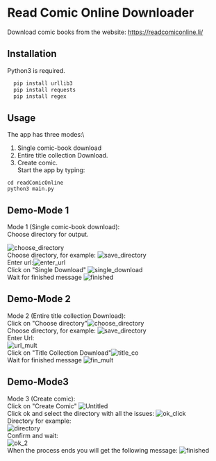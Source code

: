 
# Read Comic Online Downloader
Download comic books from the website: https://readcomiconline.li/



## Installation

Python3 is required.

```bash
  pip install urllib3
  pip install requests
  pip install regex
```
    
## Usage
The app has three modes:\
1. Single comic-book download
2. Entire title collection Download.
3. Create comic.
\
Start the app by typing:

```
cd readComicOnline
python3 main.py
```



## Demo-Mode 1

Mode 1 (Single comic-book download):\
Choose directory for output.

![choose_directory](https://user-images.githubusercontent.com/61663422/179355070-bed6b914-e72a-4b41-ab62-a1cbc0487caf.png)
\
Choose directory, for example: ![save_directory](https://user-images.githubusercontent.com/61663422/179354947-2782b989-f48c-41b9-ae05-36865498556f.png)
\
Enter url:![enter_url](https://user-images.githubusercontent.com/61663422/179354955-6646e452-300a-403b-afa4-0162d1cc8fb3.png)
\
Click on "Single Download" ![single_download](https://user-images.githubusercontent.com/61663422/179355080-4242b1e0-b460-4748-bab2-69bdfc9f8062.png)
\
Wait for finished message ![finished](https://user-images.githubusercontent.com/61663422/179354990-7a9d780e-d8b0-4d5d-83cf-88c12cf20298.png)




## Demo-Mode 2
Mode 2 (Entire title collection Download):\
Click on "Choose directory"![choose_directory](https://user-images.githubusercontent.com/61663422/179355070-bed6b914-e72a-4b41-ab62-a1cbc0487caf.png)
\
Choose directory, for example: ![save_directory](https://user-images.githubusercontent.com/61663422/179354947-2782b989-f48c-41b9-ae05-36865498556f.png)
\
Enter Url: <br>![url_mult](https://user-images.githubusercontent.com/61663422/179357768-a1b06c18-485f-46e5-9273-3028bd42f044.png)
\
Click on "Title Collection Download"![title_co](https://user-images.githubusercontent.com/61663422/179357757-81a0038c-3731-40d9-a3aa-18962704f070.png)
\
Wait for finished message ![fin_mult](https://user-images.githubusercontent.com/61663422/179358019-32a9176c-b1fa-48f9-aa0b-ec6a5cd82134.png)
## Demo-Mode3
Mode 3 (Create comic):\
Click on "Create Comic" ![Untitled](https://user-images.githubusercontent.com/61663422/179360747-cb637aff-3a8c-4ef7-aabc-0cac42f10a7d.png)
\
Click ok and select the directory with all the issues: ![ok_click](https://user-images.githubusercontent.com/61663422/179360804-cd4d3aba-13ba-4cf8-bfce-71d4900b855f.png)
\
Directory for example:<br> ![directory](https://user-images.githubusercontent.com/61663422/179360824-9031a093-7ffe-447d-8cfb-27d8835f7649.png)
\
Confirm and wait:<br> ![ok_2](https://user-images.githubusercontent.com/61663422/179360833-c715a895-f4b4-445c-b4c2-51109f25e21b.png)
\
When the process ends you will get the following message: ![finished](https://user-images.githubusercontent.com/61663422/179360866-f956e276-fb51-4314-9534-65d3b60ad87f.png)
